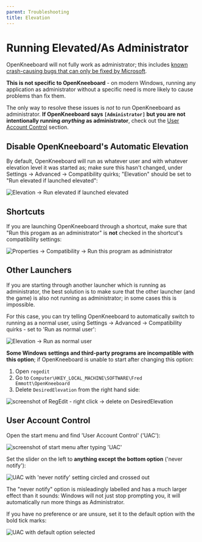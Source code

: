 ```yaml
---
parent: Troubleshooting
title: Elevation
---
```


# Running Elevated/As Administrator

OpenKneeboard will not fully work as administrator; this includes [known crash-causing bugs that can only be fixed by Microsoft](https://github.com/microsoft/microsoft-ui-xaml/issues/7690).

**This is not specific to OpenKneeboard** - on modern Windows, running any application as administrator without a specific need is more likely to cause problems than fix them.

The only way to resolve these issues is *not* to run OpenKneeboard as administrator. **If OpenKneeboard says `[Administrator]` but you are not intentionally running *anything* as administrator**, check out the [User Account Control](#user-account-control) section.

## Disable OpenKneeboard's Automatic Elevation

By default, OpenKneeboard will run as whatever user and with whatever elevation level it was started as; make sure this hasn't changed, under Settings -> Advanced -> Compatibility quirks; "Elevation" should be set to "Run elevated if launched elevated":

![Elevation -> Run elevated if launched elevated](../screenshots/elevation-setting.png)

## Shortcuts

If you are launching OpenKneeboard through a shortcut, make sure that "Run this progam as an administrator" is **not** checked in the shortcut's compatibility settings:

![Properties -> Compatibility -> Run this program as administrator](../screenshots/elevation-shortcut.png)

## Other Launchers

If you are starting through another launcher which is running as administrator, the best solution is to make sure that the other launcher (and the game) is also not running as administrator; in some cases this is impossible.

For this case, you can try telling OpenKneeboard to automatically switch to running as a normal user, using Settings -> Advanced -> Compatibility quirks - set to 'Run as normal user':

![Elevation -> Run as normal user](../screenshots/elevation-setting-normal-user.png)

**Some Windows settings and third-party programs are incompatible with this option**; if OpenKneeboard is unable to start after changing this option:

1. Open `regedit`
2. Go to `Computer\HKEY_LOCAL_MACHINE\SOFTWARE\Fred Emmott\OpenKneeboard`
3. Delete `DesiredElevation` from the right hand side:

![screenshot of RegEdit - right click -> delete on DesiredElevation](../screenshots/elevation-regedit-DesiredElevation.png)

## User Account Control

Open the start menu and find 'User Account Control' ('UAC'):

![screenshot of start menu after typing 'UAC'](../screenshots/elevation-uac-startmenu.png)

Set the slider on the left to **anything except the bottom option** ('never notify'):

![UAC with 'never notify' setting circled and crossed out](../screenshots/elevation-uac-no.png)

The "never notify" option is misleadingly labelled and has a much larger effect than it sounds: Windows will not just stop prompting you, it will automatically run more things as Administrator.

If you have no preference or are unsure, set it to the default option with the bold tick marks:

![UAC with default option selected](../screenshots/elevation-uac.png)
